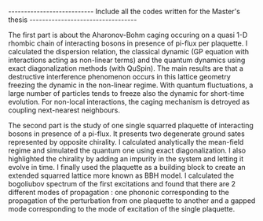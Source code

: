 --------------------------- Include all the codes written for the Master's thesis ----------------------------------

  The first part is about the Aharonov-Bohm caging occuring on a quasi 1-D rhombic chain of interacting bosons in presence of pi-flux per plaquette. I calculated the dispersion relation, the classical dynamic (GP equation with interactions acting as non-linear terms) and the quantum dynamics using exact diagonalization methods (with QuSpin).
The main results are that a destructive interference phenomenon occurs in this lattice geometry freezing the dynamic in the non-linear regime. With quantum fluctuations, a large number of particles tends to freeze also the dynamic for short-time evolution. For non-local interactions, the caging mechanism is detroyed as coupling next-nearest neighbours. 



  The second part is the study of one single squarred plaquette of interacting bosons in presence of a pi-flux. It presents two degenerate ground sates represented by opposite chirality. I calculated analytically the mean-field regime and simulated the quantum one using exact diagonalization. I also highlighted the chirality by adding an impurity in the system and letting it evolve in time. I finally used the plaquette as a building block to create an extended squarred lattice more known as BBH model. I calculated the bogoliubov spectrum of the first excitations and found that there are 2 different modes of propagation : one phononic corresponding to the propagation of the perturbation from one plaquette to another and a gapped mode corresponding to the mode of excitation of the single plaquette. 
